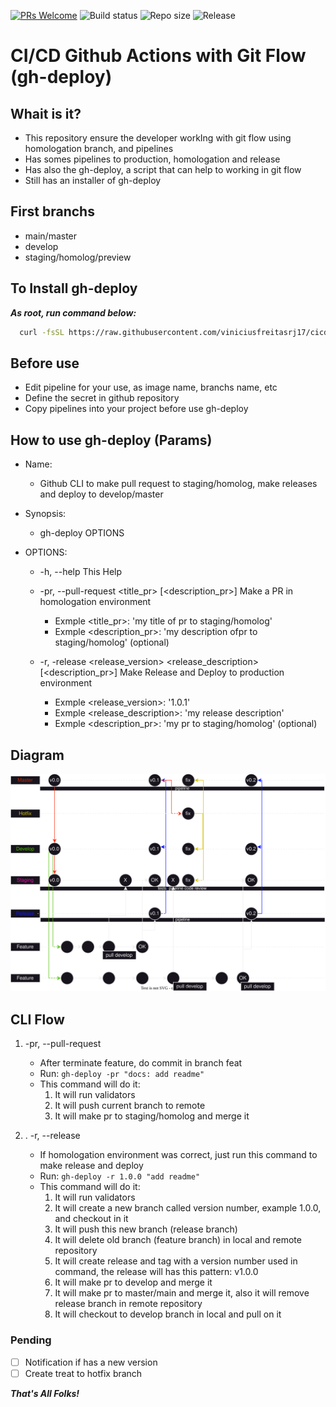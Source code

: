 [![PRs Welcome](https://img.shields.io/badge/PRs-welcome-brightgreen.svg?style=flat-square)](http://makeapullrequest.com) ![Build status](https://img.shields.io/github/actions/workflow/status/viniciusfreitasrj17/cicd-github-actions/production.yaml?event=push) ![Repo size](https://img.shields.io/github/repo-size/viniciusfreitasrj17/cicd-github-actions) ![Release](https://img.shields.io/github/v/release/viniciusfreitasrj17/cicd-github-actions?display_name=tag)

# CI/CD Github Actions with Git Flow (gh-deploy)

## Whait is it?

- This repository ensure the developer workIng with git flow using homologation branch, and pipelines
- Has somes pipelines to production, homologation and release
- Has also the gh-deploy, a script that can help to working in git flow
- Still has an installer of gh-deploy

## First branchs

- main/master
- develop
- staging/homolog/preview

## To Install gh-deploy

***As root, run command below:***

```sh
  curl -fsSL https://raw.githubusercontent.com/viniciusfreitasrj17/cicd-github-actions/main/installer | bash
```

## Before use

- Edit pipeline for your use, as image name, branchs name, etc
- Define the secret in github repository
- Copy pipelines into your project before use gh-deploy

## How to use gh-deploy (Params)

- Name:
  - Github CLI to make pull request to staging/homolog, make releases and deploy to develop/master

- Synopsis:
  - gh-deploy OPTIONS

- OPTIONS:
  - -h, --help This Help

  - -pr, --pull-request <title_pr> [<description_pr>]
    Make a PR in homologation environment
    - Exmple <title_pr>: 'my title of pr to staging/homolog'
    - Exmple <description_pr>: 'my description ofpr to staging/homolog' (optional)

  - -r, -release <release_version> <release_description> [<description_pr>]
    Make Release and Deploy to production environment
    - Exmple <release_version>: '1.0.1'
    - Exmple <release_description>: 'my release description'
    - Exmple <description_pr>: 'my pr to staging/homolog' (optional)

## Diagram

![Alt gh-deploy](diagram.drawio.svg)

## CLI Flow

1. -pr, --pull-request

   - After terminate feature, do commit in branch feat
   - Run: `gh-deploy -pr "docs: add readme"`
   - This command will do it:
       1. It will run validators
       2. It will push current branch to remote
       3. It will make pr to staging/homolog and merge it
2. . -r, --release

   - If homologation environment was correct, just run this command to make release and deploy
   - Run: `gh-deploy -r 1.0.0 "add readme"`
   - This command will do it:
     1. It will run validators
     2. It will create a new branch called version number, example 1.0.0, and checkout in it
     3. It will push this new branch (release branch)
     4. It will delete old branch (feature branch) in local and remote repository
     5. It will create release and tag with a version number used in command, the release will has this pattern: v1.0.0
     6. It will make pr to develop and merge it
     7. It will make pr to master/main and merge it, also it will remove release branch in remote repository
     8. It will checkout to develop branch in local and pull on it

### Pending

- [ ] Notification if has a new version
- [ ] Create treat to hotfix branch
  
***That's All Folks!***
